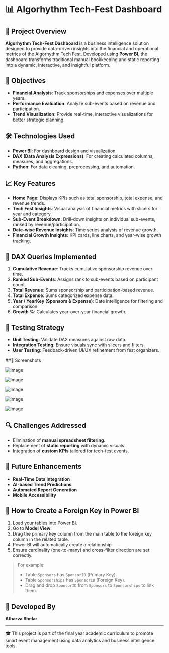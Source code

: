 # 📊 Algorhythm Tech-Fest Dashboard

## 📌 Project Overview
**Algorhythm Tech-Fest Dashboard** is a business intelligence solution designed to provide data-driven insights into the financial and operational metrics of the Algorhythm Tech Fest. Developed using **Power BI**, the dashboard transforms traditional manual bookkeeping and static reporting into a dynamic, interactive, and insightful platform.

## 🎯 Objectives
- **Financial Analysis**: Track sponsorships and expenses over multiple years.
- **Performance Evaluation**: Analyze sub-events based on revenue and participation.
- **Trend Visualization**: Provide real-time, interactive visualizations for better strategic planning.

## 🛠️ Technologies Used
- **Power BI**: For dashboard design and visualization.
- **DAX (Data Analysis Expressions)**: For creating calculated columns, measures, and aggregations.
- **Python**: For data cleaning, preprocessing, and automation.

## 📈 Key Features
- **Home Page**: Displays KPIs such as total sponsorship, total expense, and revenue trends.
- **Tech Fest Insights**: Visual analysis of financial metrics with slicers for year and category.
- **Sub-Event Breakdown**: Drill-down insights on individual sub-events, ranked by revenue/participation.
- **Date-wise Revenue Insights**: Time series analysis of revenue growth.
- **Financial Growth Insights**: KPI cards, line charts, and year-wise growth tracking.

## 📂 DAX Queries Implemented
1. **Cumulative Revenue**: Tracks cumulative sponsorship revenue over time.
2. **Ranked Sub-Events**: Assigns rank to sub-events based on participant count.
3. **Total Revenue**: Sums sponsorship and participation-based revenue.
4. **Total Expense**: Sums categorized expense data.
5. **Year / YearKey (Sponsors & Expense)**: Date intelligence for filtering and comparison.
6. **Growth %**: Calculates year-over-year financial growth.

## 🧪 Testing Strategy
- **Unit Testing**: Validate DAX measures against raw data.
- **Integration Testing**: Ensure visuals sync with slicers and filters.
- **User Testing**: Feedback-driven UI/UX refinement from fest organizers.
  
##📸 Screenshots

![Image](https://github.com/user-attachments/assets/705adee5-9a34-4de9-a2a4-1ac1e884d501)

![Image](https://github.com/user-attachments/assets/70b1daa5-ce55-4b24-8c86-84124d8df8bf)

![Image](https://github.com/user-attachments/assets/30bea788-18f2-4a38-ba1b-a7e742e6db2c)

![Image](https://github.com/user-attachments/assets/4a84b05e-003b-4898-86d5-f83bec7e3438)

![Image](https://github.com/user-attachments/assets/a814520f-26da-45e0-9875-eedd79e7d2f3)


## 🔍 Challenges Addressed
- Elimination of **manual spreadsheet filtering**.
- Replacement of **static reporting** with dynamic visuals.
- Integration of **custom KPIs** tailored for tech-fest events.

## 🚀 Future Enhancements
- **Real-Time Data Integration**
- **AI-based Trend Predictions**
- **Automated Report Generation**
- **Mobile Accessibility**

## 🧩 How to Create a Foreign Key in Power BI
1. Load your tables into Power BI.
2. Go to **Model View**.
3. Drag the primary key column from the main table to the foreign key column in the related table.
4. Power BI will automatically create a relationship.
5. Ensure cardinality (one-to-many) and cross-filter direction are set correctly.

> For example:
> - Table `Sponsors` has `SponsorID` (Primary Key).
> - Table `Sponsorships` has `SponsorID` (Foreign Key).
> - Drag and drop `SponsorID` from `Sponsors` to `Sponsorships` to link them.

## 👤 Developed By
**Atharva Shelar**

---

🎓 This project is part of the final year academic curriculum to promote smart event management using data analytics and business intelligence tools.
